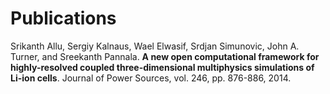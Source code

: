 ---
---

# Publications

Srikanth Allu, Sergiy Kalnaus, Wael Elwasif, Srdjan Simunovic, John A. Turner, and Sreekanth Pannala. **A new open computational framework for highly-resolved coupled three-dimensional multiphysics simulations of Li-ion cells**. Journal of Power Sources, vol. 246, pp. 876-886, 2014.
